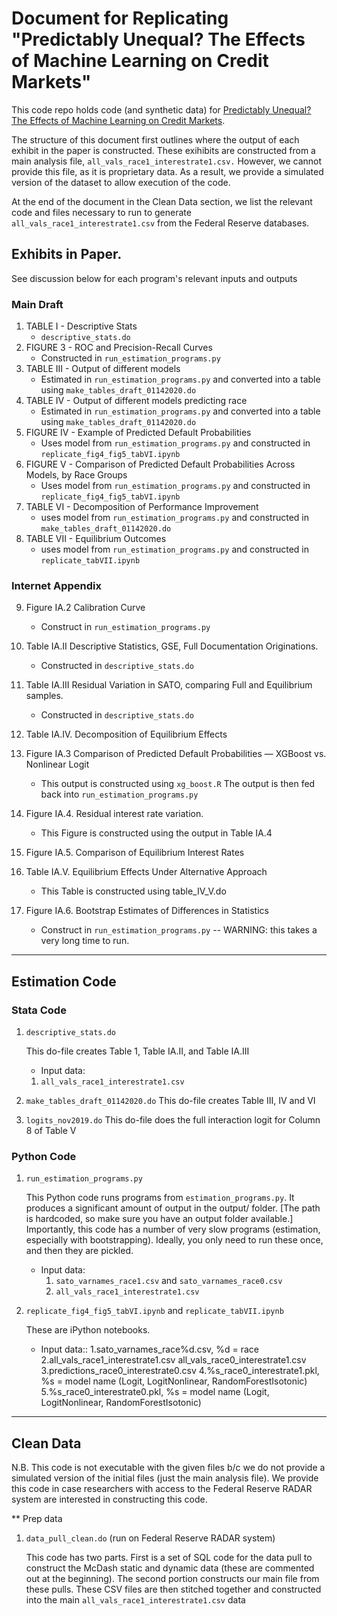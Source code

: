 
# Document for Replicating "Predictably Unequal? The Effects of Machine Learning on Credit Markets"

This code repo holds code (and synthetic data) for [Predictably Unequal? The Effects of Machine Learning on Credit Markets](https://papers.ssrn.com/sol3/papers.cfm?abstract_id=3072038). 

The structure of this document first outlines where the output of each exhibit in the paper is constructed. These exihibits are constructed from a main analysis file, ``all_vals_race1_interestrate1.csv.`` However, we cannot provide this file, as it is proprietary data. As a result, we provide a simulated version of the dataset to allow execution of the code. 

At the end of the document in the Clean Data section, we list the relevant code and files necessary to run to generate ``all_vals_race1_interestrate1.csv`` from the Federal Reserve databases.

## Exhibits in Paper. 
See discussion below for each program's relevant inputs and outputs
	
### Main Draft

1. TABLE I - Descriptive Stats
   * ``descriptive_stats.do``
2. FIGURE 3 - ROC and Precision-Recall Curves
   * Constructed in ``run_estimation_programs.py``
3. TABLE III - Output of different models
   * Estimated in ``run_estimation_programs.py`` and converted into a table using ``make_tables_draft_01142020.do``
4. TABLE IV - Output of different models predicting race
   * Estimated in ``run_estimation_programs.py`` and converted into a table using ``make_tables_draft_01142020.do``
5. FIGURE IV - Example of Predicted Default Probabilities
   * Uses model from ``run_estimation_programs.py`` and constructed in ``replicate_fig4_fig5_tabVI.ipynb``
6. FIGURE V - Comparison of Predicted Default Probabilities Across Models, by Race Groups
   * Uses model from ``run_estimation_programs.py`` and constructed in ``replicate_fig4_fig5_tabVI.ipynb``
7. TABLE VI - Decomposition of Performance Improvement
   * uses model from ``run_estimation_programs.py`` and constructed in ``make_tables_draft_01142020.do``
8. TABLE VII - Equilibrium Outcomes
   * uses model from ``run_estimation_programs.py`` and constructed in ``replicate_tabVII.ipynb``

### Internet Appendix
9. Figure IA.2 Calibration Curve
	* Construct in ``run_estimation_programs.py`` 
12. Table IA.II Descriptive Statistics, GSE, Full Documentation Originations.
	* Constructed in ``descriptive_stats.do``
13. Table IA.III Residual Variation in SATO, comparing Full and Equilibrium samples.
	* Constructed in ``descriptive_stats.do``
14. Table IA.IV. Decomposition of Equilibrium Effects
	
15. Figure IA.3 Comparison of Predicted Default Probabilities — XGBoost vs. Nonlinear Logit
	* This output is constructed using ``xg_boost.R`` The output is then fed back into ``run_estimation_programs.py``
16. Figure IA.4. Residual interest rate variation.
	* This Figure is constructed using the output in Table IA.4
17. Figure IA.5. Comparison of Equilibrium Interest Rates
	
18. Table IA.V. Equilibrium Effects Under Alternative Approach
	* This Table is constructed using table_IV_V.do
19. Figure IA.6. Bootstrap Estimates of Differences in Statistics
	* Construct in ``run_estimation_programs.py`` -- WARNING: this takes a very long time to run.	

-----------

## Estimation Code

### Stata Code
1.  ``descriptive_stats.do``

	This do-file creates Table 1, Table IA.II, and  Table IA.III 
    * Input data:
	1. ``all_vals_race1_interestrate1.csv``

2. ``make_tables_draft_01142020.do``
	This do-file creates Table III, IV and VI
   
3. ``logits_nov2019.do``
	This do-file does the full interaction logit for Column 8 of Table V

### Python Code
1.  ``run_estimation_programs.py``

	This Python code runs programs from `estimation_programs.py`. It produces a significant amount of output in the output/ folder. [The path is hardcoded, so make sure you have an output folder available.] Importantly, this code has a number of very slow programs (estimation, especially with bootstrapping). Ideally, you only need to run these once, and then they are pickled. 

	* Input data:
		1. ``sato_varnames_race1.csv`` and ``sato_varnames_race0.csv``
		2. ``all_vals_race1_interestrate1.csv``

2.  ``replicate_fig4_fig5_tabVI.ipynb`` and  ``replicate_tabVII.ipynb``

	These are iPython notebooks. 
	* Input data::
		1.sato_varnames_race%d.csv, %d = race
		2.all_vals_race1_interestrate1.csv
		  all_vals_race0_interestrate1.csv	 
	    3.predictions_race0_interestrate0.csv
		4.%s_race0_interestrate1.pkl, %s = model name (Logit, LogitNonlinear, RandomForestIsotonic)
		5.%s_race0_interestrate0.pkl, %s = model name (Logit, LogitNonlinear, RandomForestIsotonic)
	 

----------------

## Clean Data

N.B. This code is not executable with the given files b/c we do not
provide a simulated version of the initial files (just the main
analysis file). We provide this code in case researchers with access
to the Federal Reserve RADAR system are interested in constructing
this code.

** Prep data
1.  ``data_pull_clean.do`` (run on Federal Reserve RADAR system)

	This code has two parts. First is a set of SQL code for the data
    pull to construct the McDash static and dynamic data (these are
    commented out at the beginning). The second portion constructs our
    main file from these pulls. These CSV files are then stitched
    together and constructed into the main
    ``all_vals_race1_interestrate1.csv`` data
	

	

	
